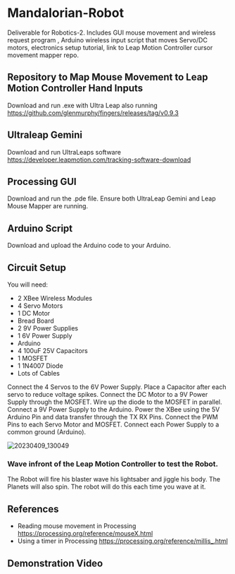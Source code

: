 # Mandalorian-Robot
Deliverable for Robotics-2. Includes GUI mouse movement and wireless request program , Arduino wireless input script that moves Servo/DC motors, electronics setup tutorial, link to Leap Motion Controller cursor movement mapper repo.


## Repository to Map Mouse Movement to Leap Motion Controller Hand Inputs
Download and run .exe with Ultra Leap also running
https://github.com/glenmurphy/fingers/releases/tag/v0.9.3

## Ultraleap Gemini
Download and run UltraLeaps software
https://developer.leapmotion.com/tracking-software-download


## Processing GUI
Download and run the .pde file. Ensure both UltraLeap Gemini and Leap Mouse Mapper are running.

## Arduino Script
Download and upload the Arduino code to your Arduino.


## Circuit Setup
You will need:
* 2 XBee Wireless Modules
* 4 Servo Motors
* 1 DC Motor
* Bread Board
* 2 9V Power Supplies
* 1 6V Power Supply
* Arduino
* 4 100uF 25V Capacitors
* 1 MOSFET
* 1 1N4007 Diode
* Lots of Cables

Connect the 4 Servos to the 6V Power Supply. Place a Capacitor after each servo to reduce voltage spikes. Connect the DC Motor to a 9V Power Supply through the MOSFET. Wire up the diode to the MOSFET in parallel. Connect a 9V Power Supply to the Arduino. Power the XBee using the 5V Arduino Pin and data transfer through the TX RX Pins. Connect the PWM Pins to each Servo Motor and MOSFET. Connect each Power Supply to a common ground (Arduino).

![20230409_130049](https://user-images.githubusercontent.com/75023206/230771348-4cdb6f48-1caf-45d1-a5ac-844c75049fc7.jpg)

### Wave infront of the Leap Motion Controller to test the Robot.
The Robot will fire his blaster wave his lightsaber and jiggle his body. The Planets will also spin. The robot will do this each time you wave at it.

## References
* Reading mouse movement in Processing https://processing.org/reference/mouseX.html
* Using a timer in Processing https://processing.org/reference/millis_.html

## Demonstration Video


